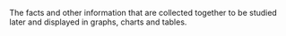 The facts and other information that are collected together to be
studied later and displayed in graphs, charts and tables.
